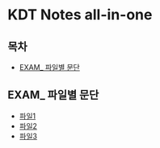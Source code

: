 # KDT Notes all-in-one

## 목차

- [EXAM_ 파일별 문단](#exam-파일별-문단)

## EXAM_ 파일별 문단

- [파일1](#파일1)
- [파일2](#파일2)
- [파일3](#파일3)


